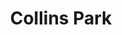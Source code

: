 ---
pid: ls56
title: Collins Park
location_transcription: 18th and Chestnut
coordinates: "[-75.170278215591, 39.951732596607]"
zipcode: '19103'
gen_neighborhood: Center City
neighborhood: Rittenhouse Square,Avenue of The Arts,Logan Square,Fitler Square
outside_phl: 
age: '74'
age_range: 70+
instagram: 
image_file_name: ls_56.jpg
proposal_transcription: More like this in other areas of downtown -
topic: Unknown
topic_summary: '0'
type: Other No Form
keywords_other: 
credit: MRoberts
image_labels: 
twitter: 
facebook: 
permalink: "/monuments/ls56/"
layout: item-page
---